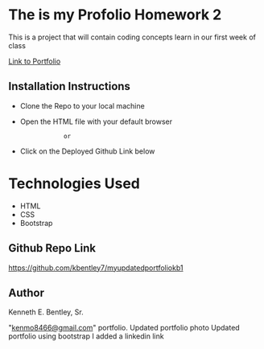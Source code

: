 # The is my Profolio Homework 2
This is a project that will contain coding concepts learn in our first week of class

[Link to Portfolio](https://kbentley7.github.io/myupdatedportfoliokb1/)

## Installation Instructions

   * Clone the Repo to your local machine
   
   * Open the HTML file with your default browser
   
                     or
                     
   * Click on the Deployed Github Link below


# Technologies Used

   * HTML 
   * CSS
   * Bootstrap
  
## Github Repo Link

  https://github.com/kbentley7/myupdatedportfoliokb1
  

## Author

Kenneth E. Bentley, Sr.

"kenmo8466@gmail.com"
  portfolio.
  Updated portfolio photo
  Updated portfolio using bootstrap
  I added a linkedin link